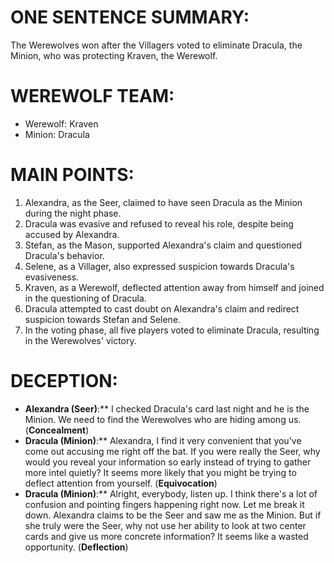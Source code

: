 # ONE SENTENCE SUMMARY:
The Werewolves won after the Villagers voted to eliminate Dracula, the Minion, who was protecting Kraven, the Werewolf.

# WEREWOLF TEAM:
- Werewolf: Kraven
- Minion: Dracula

# MAIN POINTS:
1. Alexandra, as the Seer, claimed to have seen Dracula as the Minion during the night phase.
2. Dracula was evasive and refused to reveal his role, despite being accused by Alexandra.
3. Stefan, as the Mason, supported Alexandra's claim and questioned Dracula's behavior.
4. Selene, as a Villager, also expressed suspicion towards Dracula's evasiveness.
5. Kraven, as a Werewolf, deflected attention away from himself and joined in the questioning of Dracula.
6. Dracula attempted to cast doubt on Alexandra's claim and redirect suspicion towards Stefan and Selene.
7. In the voting phase, all five players voted to eliminate Dracula, resulting in the Werewolves' victory.

# DECEPTION:
- **Alexandra (Seer)**:** I checked Dracula's card last night and he is the Minion. We need to find the Werewolves who are hiding among us. (**Concealment**)
- **Dracula (Minion)**:** Alexandra, I find it very convenient that you've come out accusing me right off the bat. If you were really the Seer, why would you reveal your information so early instead of trying to gather more intel quietly? It seems more likely that you might be trying to deflect attention from yourself. (**Equivocation**)
- **Dracula (Minion)**:** Alright, everybody, listen up. I think there's a lot of confusion and pointing fingers happening right now. Let me break it down. Alexandra claims to be the Seer and saw me as the Minion. But if she truly were the Seer, why not use her ability to look at two center cards and give us more concrete information? It seems like a wasted opportunity. (**Deflection**)